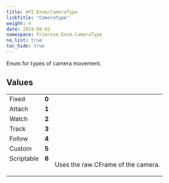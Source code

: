 ```yaml
---
title: API:Enum/CameraType
linkTitle: "CameraType"
weight: 4
date: 2019-08-02
namespace: Primrose.Enum.CameraType
no_list: true
toc_hide: true
---
```

<p class="summary">

Enum for types of camera movement.

</p>
 
## Values
 
<table class="studiohide">
<tbody>
<tr class="enum-row">
<td style="vertical-align:top;white-space:normal;">
<span class="name"">Fixed</span></td>
<td style="vertical-align:top;white-space:normal;">
<b class="value"">0</b></td>
<td style="vertical-align:top;white-space:normal;">
<p></p></td>
</tr>
<tr class="enum-row">
<td style="vertical-align:top;white-space:normal;">
<span class="name"">Attach</span></td>
<td style="vertical-align:top;white-space:normal;">
<b class="value"">1</b></td>
<td style="vertical-align:top;white-space:normal;">
<p></p></td>
</tr>
<tr class="enum-row">
<td style="vertical-align:top;white-space:normal;">
<span class="name"">Watch</span></td>
<td style="vertical-align:top;white-space:normal;">
<b class="value"">2</b></td>
<td style="vertical-align:top;white-space:normal;">
<p></p></td>
</tr>
<tr class="enum-row">
<td style="vertical-align:top;white-space:normal;">
<span class="name"">Track</span></td>
<td style="vertical-align:top;white-space:normal;">
<b class="value"">3</b></td>
<td style="vertical-align:top;white-space:normal;">
<p></p></td>
</tr>
<tr class="enum-row">
<td style="vertical-align:top;white-space:normal;">
<span class="name"">Follow</span></td>
<td style="vertical-align:top;white-space:normal;">
<b class="value"">4</b></td>
<td style="vertical-align:top;white-space:normal;">
<p></p></td>
</tr>
<tr class="enum-row">
<td style="vertical-align:top;white-space:normal;">
<span class="name"">Custom</span></td>
<td style="vertical-align:top;white-space:normal;">
<b class="value"">5</b></td>
<td style="vertical-align:top;white-space:normal;">
<p></p></td>
</tr>
<tr class="enum-row">
<td style="vertical-align:top;white-space:normal;">
<span class="name"">Scriptable</span></td>
<td style="vertical-align:top;white-space:normal;">
<b class="value"">6</b></td>
<td style="vertical-align:top;white-space:normal;">
<p>
Uses the raw CFrame of the camera.
</p></td>
</tr>
</tbody>
</table>

